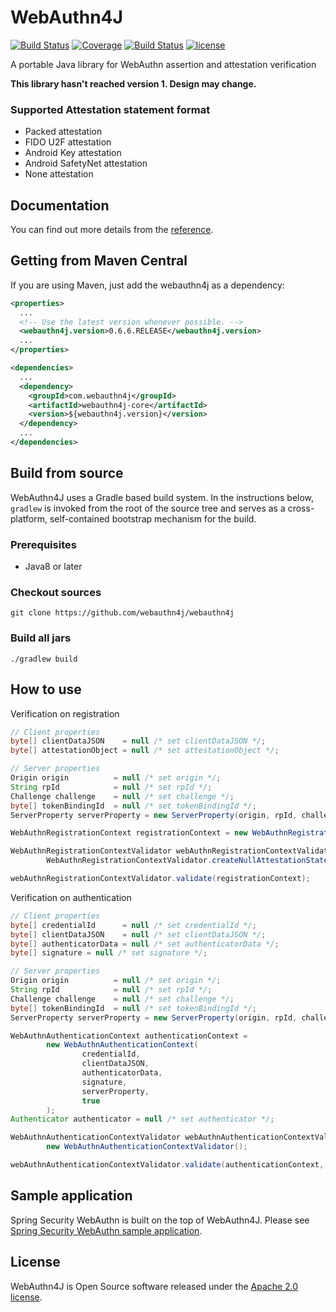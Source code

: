 # WebAuthn4J

[![Build Status](https://travis-ci.org/webauthn4j/webauthn4j.svg?branch=master)](https://travis-ci.org/webauthn4j/webauthn4j)
[![Coverage](https://sonarcloud.io/api/project_badges/measure?project=webauthn4j&metric=coverage)](https://sonarcloud.io/dashboard?id=webauthn4j)
[![Build Status](https://img.shields.io/maven-central/v/com.webauthn4j/webauthn4j-core.svg)](https://search.maven.org/#search%7Cga%7C1%7Cwebauthn4j)
[![license](https://img.shields.io/github/license/webauthn4j/webauthn4j.svg)](https://github.com/webauthn4j/webauthn4j/blob/master/LICENSE.txt)


A portable Java library for WebAuthn assertion and attestation verification

**This library hasn't reached version 1. Design may change.**

### Supported Attestation statement format

* Packed attestation
* FIDO U2F attestation
* Android Key attestation
* Android SafetyNet attestation
* None attestation

## Documentation

You can find out more details from the [reference](https://webauthn4j.github.io/webauthn4j/en/).

## Getting from Maven Central

If you are using Maven, just add the webauthn4j as a dependency:

```xml
<properties>
  ...
  <!-- Use the latest version whenever possible. -->
  <webauthn4j.version>0.6.6.RELEASE</webauthn4j.version>
  ...
</properties>

<dependencies>
  ...
  <dependency>
    <groupId>com.webauthn4j</groupId>
    <artifactId>webauthn4j-core</artifactId>
    <version>${webauthn4j.version}</version>
  </dependency>
  ...
</dependencies>
```


## Build from source

WebAuthn4J uses a Gradle based build system.
In the instructions below, `gradlew` is invoked from the root of the source tree and serves as a cross-platform,
self-contained bootstrap mechanism for the build.

### Prerequisites

- Java8 or later

### Checkout sources

```
git clone https://github.com/webauthn4j/webauthn4j
```

### Build all jars

```
./gradlew build
```

## How to use

Verification on registration
```java 
// Client properties
byte[] clientDataJSON    = null /* set clientDataJSON */;
byte[] attestationObject = null /* set attestationObject */;

// Server properties
Origin origin          = null /* set origin */;
String rpId            = null /* set rpId */;
Challenge challenge    = null /* set challenge */;
byte[] tokenBindingId  = null /* set tokenBindingId */;
ServerProperty serverProperty = new ServerProperty(origin, rpId, challenge, tokenBindingId);

WebAuthnRegistrationContext registrationContext = new WebAuthnRegistrationContext(clientDataJSON, attestationObject, serverProperty, false);

WebAuthnRegistrationContextValidator webAuthnRegistrationContextValidator =
        WebAuthnRegistrationContextValidator.createNullAttestationStatementValidator();

webAuthnRegistrationContextValidator.validate(registrationContext);
```

Verification on authentication
```java 
// Client properties
byte[] credentialId      = null /* set credentialId */;
byte[] clientDataJSON    = null /* set clientDataJSON */;
byte[] authenticatorData = null /* set authenticatorData */;
byte[] signature = null /* set signature */;

// Server properties
Origin origin          = null /* set origin */;
String rpId            = null /* set rpId */;
Challenge challenge    = null /* set challenge */;
byte[] tokenBindingId  = null /* set tokenBindingId */;
ServerProperty serverProperty = new ServerProperty(origin, rpId, challenge, tokenBindingId);

WebAuthnAuthenticationContext authenticationContext =
        new WebAuthnAuthenticationContext(
                credentialId,
                clientDataJSON,
                authenticatorData,
                signature,
                serverProperty,
                true
        );
Authenticator authenticator = null /* set authenticator */;

WebAuthnAuthenticationContextValidator webAuthnAuthenticationContextValidator =
        new WebAuthnAuthenticationContextValidator();

webAuthnAuthenticationContextValidator.validate(authenticationContext, authenticator);
```

## Sample application

Spring Security WebAuthn is built on the top of WebAuthn4J. 
Please see [Spring Security WebAuthn sample application](https://github.com/ynojima/spring-security-webauthn).

## License

WebAuthn4J is Open Source software released under the
[Apache 2.0 license](http://www.apache.org/licenses/LICENSE-2.0.html).
